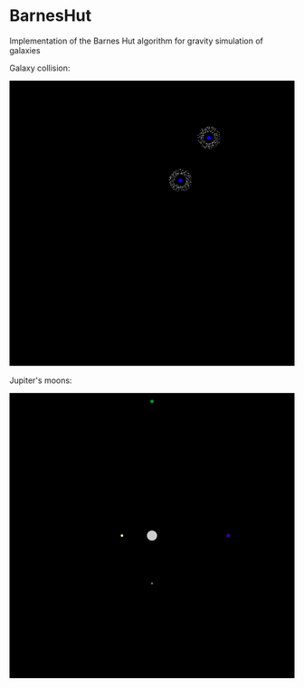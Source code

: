 # BarnesHut

Implementation of the Barnes Hut algorithm for gravity simulation of galaxies

Galaxy collision:

![](https://github.com/mstulir/Barnes_Hut/blob/main/galaxy_collision.out.gif)

Jupiter's moons:

![](https://github.com/mstulir/Barnes_Hut/blob/main/galaxy_jupiter.out.gif)
